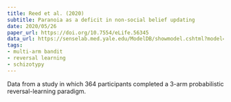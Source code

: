 ```yaml
---
title: Reed et al. (2020)
subtitle: Paranoia as a deficit in non-social belief updating
date: 2020/05/26
paper_url: https://doi.org/10.7554/eLife.56345
data_url: https://senselab.med.yale.edu/ModelDB/showmodel.cshtml?model=258631
tags:
- multi-arm bandit
- reversal learning
- schizotypy
---
```


Data from a study in which 364 participants completed a 3-arm probabilistic reversal-learning paradigm.

